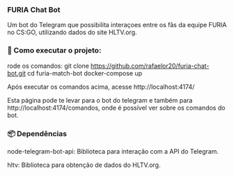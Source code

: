 ### FURIA Chat Bot

Um bot do Telegram que possibilita interaçoes entre os fâs da equipe FURIA no CS:GO, utilizando dados do site HLTV.org.

### 🔧 Como executar o projeto:

rode os comandos:
git clone https://github.com/rafaelor20/furia-chat-bot.git
cd furia-match-bot
docker-compose up

Após executar os comandos acima, acesse http://localhost:4174/

Esta página pode te levar para o bot do telegram e também para http://localhost:4174/comandos, onde é possível ver sobre os comandos do bot.

### 📦 Dependências
node-telegram-bot-api: Biblioteca para interação com a API do Telegram.

hltv: Biblioteca para obtenção de dados do HLTV.org.
